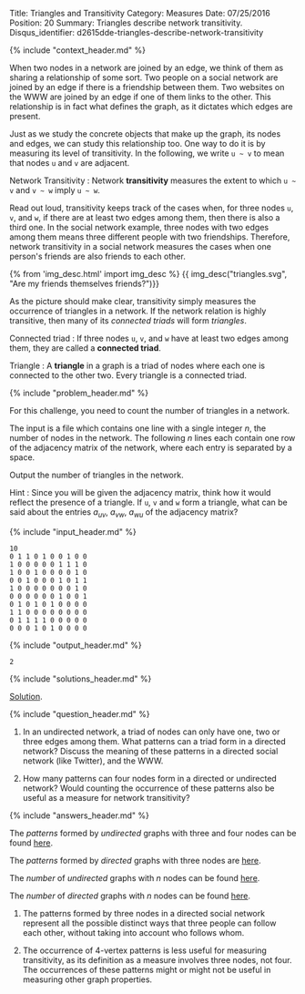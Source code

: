 Title: Triangles and Transitivity
Category: Measures
Date: 07/25/2016
Position: 20
Summary: Triangles describe network transitivity.
Disqus_identifier: d2615dde-triangles-describe-network-transitivity


{% include "context_header.md" %}


When two nodes in a network are joined by an edge, we think of them as
sharing a relationship of some sort. Two people on a social network are
joined by an edge if there is a friendship between them. Two websites on
the WWW are joined by an edge if one of them links to the other. This
relationship is in fact what defines the graph, as it dictates which edges
are present.

Just as we study the concrete objects that make up the graph, its nodes and
edges, we can study this relationship too. One way to do it is by measuring
its level of transitivity. In the following, we write `u ~ v` to mean that
nodes `u` and `v` are adjacent.

Network Transitivity[](#network-transitivity)
: Network **transitivity** measures the extent to which `u ~ v` and `v ~ w`
imply `u ~ w`.

Read out loud, transitivity keeps track of the cases when, for three nodes
`u`, `v`, and `w`, if there are at least two edges among them, then there
is also a third one. In the social network example, three nodes with two
edges among them means three different people with two
friendships. Therefore, network transitivity in a social network measures
the cases when one person's friends are also friends to each other.

{% from 'img_desc.html' import img_desc %}
{{ img_desc("triangles.svg", "Are my friends themselves friends?")}}

As the picture should make clear, transitivity simply measures the
occurrence of triangles in a network. If the network relation is highly
transitive, then many of its *connected triads* will form *triangles*.

Connected triad[](#connected-triad)
: If three nodes `u`, `v`, and `w` have at least two edges among them, they
are called a **connected triad**.

Triangle[](#triangle)
: A **triangle** in a graph is a triad of nodes where each one is
connected to the other two. Every triangle is a connected triad.


{% include "problem_header.md" %}


For this challenge, you need to count the number of triangles in a network.

The input is a file which contains one line with a single integer $n$, the
number of nodes in the network. The following $n$ lines each contain one
row of the adjacency matrix of the network, where each entry is separated
by a space.

Output the number of triangles in the network.

Hint
: Since you will be given the adjacency matrix, think how it would reflect
the presence of a triangle. If `u`, `v` and `w` form a triangle, what can
be said about the entries $a_{uv}$, $a_{vw}$, $a_{wu}$ of the adjacency
matrix?


{% include "input_header.md" %}

```
10
0 1 1 0 1 0 0 1 0 0
1 0 0 0 0 0 1 1 1 0
1 0 0 1 0 0 0 0 1 0
0 0 1 0 0 0 1 0 1 1
1 0 0 0 0 0 0 0 1 0
0 0 0 0 0 0 1 0 0 1
0 1 0 1 0 1 0 0 0 0
1 1 0 0 0 0 0 0 0 0
0 1 1 1 1 0 0 0 0 0
0 0 0 1 0 1 0 0 0 0
```

{% include "output_header.md" %}

```
2
```


{% include "solutions_header.md" %}


[Solution](https://github.com/leotrs/erdos/blob/master/solutions/measures/triangles.py).


{% include "question_header.md" %}


1. In an undirected network, a triad of nodes can only have one, two or
   three edges among them. What patterns can a triad form in a directed
   network? Discuss the meaning of these patterns in a directed social
   network (like Twitter), and the WWW.

2. How many patterns can four nodes form in a directed or undirected
   network? Would counting the occurrence of these patterns also be useful
   as a measure for network transitivity?


{% include "answers_header.md" %}

The *patterns* formed by *undirected* graphs with three and four nodes can be
found [here](https://oeis.org/A000088/a000088a.gif).

The *patterns* formed by *directed* graphs with three nodes are
[here](http://mathworld.wolfram.com/SimpleDirectedGraph.html).

The *number* of *undirected* graphs with $n$ nodes can be found
[here](https://oeis.org/A000088).

The *number* of *directed* graphs with $n$ nodes can be found
[here](https://oeis.org/A000273).


1. The patterns formed by three nodes in a directed social network
   represent all the possible distinct ways that three people can follow
   each other, without taking into account who follows whom.

2. The occurrence of 4-vertex patterns is less useful for measuring
   transitivity, as its definition as a measure involves three nodes, not
   four.  The occurrences of these patterns might or might not be useful in
   measuring other graph properties.
